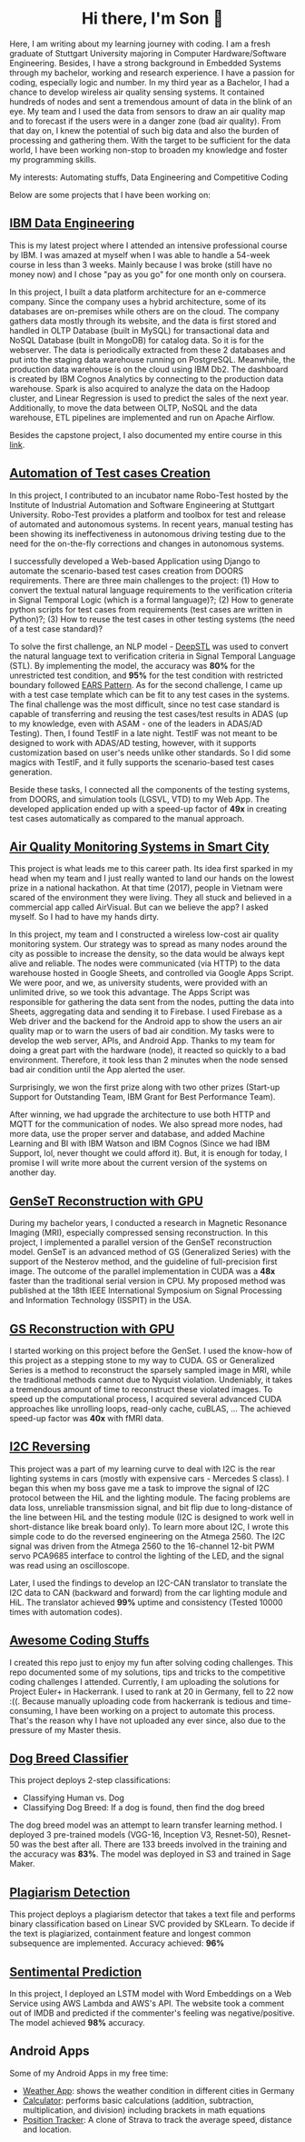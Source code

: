 <h1 align="center">Hi there, I'm Son 👋</h1>

Here, I am writing about my learning journey with coding. I am a fresh graduate of Stuttgart University majoring in Computer Hardware/Software Engineering. Besides, I have a strong background in Embedded Systems through my bachelor, working and research experience. I have a passion for coding, especially logic and number. In my third year as a Bachelor, I had a chance to develop wireless air quality sensing systems. It contained hundreds of nodes and sent a tremendous amount of data in the blink of an eye. My team and I used the data from sensors to draw an air quality map and to forecast if the users were in a danger zone (bad air quality). From that day on, I knew the potential of such big data and also the burden of processing and gathering them. With the target to be sufficient for the data world, I have been working non-stop to broaden my knowledge and foster my programming skills.

My interests: Automating stuffs, Data Engineering and Competitive Coding

Below are some projects that I have been working on:
## [IBM Data Engineering](https://github.com/xzZero/DataEng_IBM/tree/main/13%20-%20Data%20Engineering%20Capstone%20Project)
This is my latest project where I attended an intensive professional course by IBM. I was amazed at myself when I was able to handle a 54-week course in less than 3 weeks. Mainly because I was broke (still have no money now) and I chose "pay as you go" for one month only on coursera. 

In this project, I built a data platform architecture for an e-commerce company. Since the company uses a hybrid architecture, some of its databases are on-premises while others are on the cloud. The company gathers data mostly through its website, and the data is first stored and handled in OLTP Database (built in MySQL) for transactional data and NoSQL Database (built in MongoDB) for catalog data. So it is for the webserver. The data is periodically extracted from these 2 databases and put into the staging data warehouse running on PostgreSQL. Meanwhile, the production data warehouse is on the cloud using IBM Db2. The dashboard is created by IBM Cognos Analytics by connecting to the production data warehouse. Spark is also acquired to analyze the data on the Hadoop cluster, and Linear Regression is used to predict the sales of the next year. Additionally, to move the data between OLTP, NoSQL and the data warehouse, ETL pipelines are implemented and run on Apache Airflow.

Besides the capstone project, I also documented my entire course in this [link](https://github.com/xzZero/DataEng_IBM).
## [Automation of Test cases Creation](https://www.robo-test.ai/)
In this project, I contributed to an incubator name Robo-Test hosted by the Institute of Industrial Automation and Software Engineering at Stuttgart University. Robo-Test provides a platform and toolbox for test and release of automated and autonomous systems. In recent years, manual testing has been showing its ineffectiveness in autonomous driving testing due to the need for the on-the-fly corrections and changes in autonomous systems.

I successfully developed a Web-based Application using Django to automate the scenario-based test cases creation from DOORS requirements. There are three main challenges to the project: (1) How to convert the textual natural language requirements to the verification criteria in Signal Temporal Logic (which is a formal language)?; (2) How to generate python scripts for test cases from requirements (test cases are written in Python)?; (3) How to reuse the test cases in other testing systems (the need of a test case standard)?

To solve the first challenge, an NLP model - [DeepSTL](https://github.com/JieHE-2020/DeepSTL) was used to convert the natural language text to verification criteria in Signal Temporal Language (STL). By implementing the model, the accuracy was **80%** for the unrestricted test condition, and **95%** for the test condition with restricted boundary followed [EARS Pattern](https://alistairmavin.com/ears/). As for the second challenge, I came up with a test case template which can be fit to any test cases in the systems. The final challenge was the most difficult, since no test case standard is capable of transferring and reusing the test cases/test results in ADAS (up to my knowledge, even with ASAM - one of the leaders in ADAS/AD Testing). Then, I found TestIF in a late night. TestIF was not meant to be designed to work with ADAS/AD testing, however, with it supports customization based on user's needs unlike other standards. So I did some magics with TestIF, and it fully supports the scenario-based test cases generation.

Beside these tasks, I connected all the components of the testing systems, from DOORS, and simulation tools (LGSVL, VTD) to my Web App. The developed application ended up with a speed-up factor of **49x** in creating test cases automatically as compared to the manual approach.

## [Air Quality Monitoring Systems in Smart City](https://vgu.edu.vn/vi/achievements1?title=VGU-EEIT-students-got-the-first-prize-in-Hackathon-contest-2017&id-bai-viet=2735808&pid=CmsHienThiBaiViet_WAR_cmsportlet_INSTANCE_1xni0P8F64Cp&reCall=1)
This project is what leads me to this career path. Its idea first sparked in my head when my team and I just really wanted to land our hands on the lowest prize in a national hackathon. At that time (2017), people in Vietnam were scared of the environment they were living. They all stuck and believed in a commercial app called AirVisual. But can we believe the app? I asked myself. So I had to have my hands dirty.

In this project, my team and I constructed a wireless low-cost air quality monitoring system. Our strategy was to spread as many nodes around the city as possible to increase the density, so the data would be always kept alive and reliable. The nodes were communicated (via HTTP) to the data warehouse hosted in Google Sheets, and controlled via Google Apps Script. We were poor, and we, as university students, were provided with an unlimited drive, so we took this advantage. The Apps Script was responsible for gathering the data sent from the nodes, putting the data into Sheets, aggregating data and sending it to Firebase. I used Firebase as a Web driver and the backend for the Android app to show the users an air quality map or to warn the users of bad air condition. My tasks were to develop the web server, APIs, and Android App. Thanks to my team for doing a great part with the hardware (node), it reacted so quickly to a bad environment. Therefore, it took less than 2 minutes when the node sensed bad air condition until the App alerted the user.

Surprisingly, we won the first prize along with two other prizes (Start-up Support for Outstanding Team, IBM Grant for Best Performance Team). 

After winning, we had upgrade the architecture to use both HTTP and MQTT for the communication of nodes. We also spread more nodes, had more data, use the proper server and database, and added Machine Learning and BI with IBM Watson and IBM Cognos (Since we had IBM Support, lol, never thought we could afford it). But, it is enough for today, I promise I will write more about the current version of the systems on another day.
## [GenSeT Reconstruction with GPU](https://github.com/xzZero/GenSeT-CUDA)
During my bachelor years, I conducted a research in Magnetic Resonance Imaging (MRI), especially compressed sensing reconstruction. In this project, I implemented a parallel version of the GenSeT reconstruction model. GenSeT is an advanced method of GS (Generalized Series) with the support of the Nesterov method, and the guideline of full-precision first image. The outcome of the parallel implementation in CUDA was a **48x** faster than the traditional serial version in CPU. My proposed method was published at the 18th IEEE International Symposium on Signal Processing and Information Technology (ISSPIT) in the USA.
## [GS Reconstruction with GPU](https://github.com/xzZero/GS-CUDA)
I started working on this project before the GenSet. I used the know-how of this project as a stepping stone to my way to CUDA. GS or Generalized Series is a method to reconstruct the sparsely sampled image in MRI, while the traditional methods cannot due to Nyquist violation. Undeniably, it takes a tremendous amount of time to reconstruct these violated images. To speed up the computational process, I acquired several advanced CUDA approaches like unrolling loops, read-only cache, cuBLAS, ... The achieved speed-up factor was 
**40x** with fMRI data.
## [I2C Reversing](https://github.com/xzZero/I2C_traceback)
This project was a part of my learning curve to deal with I2C is the rear lighting systems in cars (mostly with expensive cars - Mercedes S class). I began this when my boss gave me a task to improve the signal of I2C protocol between the HiL and the lighting module. The facing problems are data loss, unreliable transmission signal, and bit flip due to long-distance of the line between HiL and the testing module (I2C is designed to work well in short-distance like break board only). To learn more about I2C, I wrote this simple code to do the reversed engineering on the Atmega 2560. The I2C signal was driven from the Atmega 2560 to the 16-channel 12-bit PWM servo PCA9685 interface to control the lighting of the LED, and the signal was read using an oscilloscope. 

Later, I used the findings to develop an I2C-CAN translator to translate the I2C data to CAN (backward and forward) from the car lighting module and HiL. The translator achieved **99%** uptime and consistency (Tested 10000 times with automation codes).
## [Awesome Coding Stuffs](https://github.com/xzZero/Competitive-Coding-)
I created this repo just to enjoy my fun after solving coding challenges. This repo documented some of my solutions, tips and tricks to the competitive coding challenges I attended. Currently, I am uploading the solutions for Project Euler+ in Hackerrank. I used to rank at 20 in Germany, fell to 22 now :((. Because manually uploading code from hackerrank is tedious and time-consuming, I have been working on a project to automate this process. That's the reason why I have not uploaded any ever since, also due to the pressure of my Master thesis. 
## [Dog Breed Classifier](https://github.com/xzZero/Dog_Breed_Classifier)
This project deploys 2-step classifications: 
- Classifying Human vs. Dog
- Classifying Dog Breed: If a dog is found, then find the dog breed

The dog breed model was an attempt to learn transfer learning method. I deployed 3 pre-trained models (VGG-16, Inception V3, Resnet-50), Resnet-50 was the best after all. There are 133 breeds involved in the training and the accuracy was **83%**. The model was deployed in S3 and trained in Sage Maker.
## [Plagiarism Detection](https://github.com/xzZero/Plagiarism_Detection)
This project deploys a plagiarism detector that takes a text file and performs binary classification based on Linear SVC provided by SKLearn. To decide if the text is plagiarized, containment feature and longest common subsequence are implemented. Accuracy achieved: **96%**
## [Sentimental Prediction](https://github.com/xzZero/sentimental_prediction)
In this project, I deployed an LSTM model with Word Embeddings on a Web Service using AWS Lambda and AWS's API. The website took a comment out of IMDB and predicted if the commenter's feeling was negative/positive. The model achieved **98%** accuracy.
## Android Apps
Some of my Android Apps in my free time:
- [Weather App](https://github.com/xzZero/WeatherAppv2): shows the weather condition in different cities in Germany
- [Calculator](https://github.com/xzZero/Calculator): performs basic calculations (addition, subtraction, multiplication, and division) including brackets in math equations
- [Position Tracker](https://github.com/xzZero/Positioning): A clone of Strava to track the average speed, distance and location.
